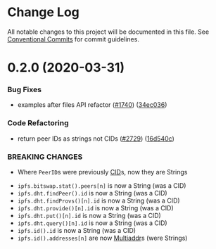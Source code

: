 # Change Log

All notable changes to this project will be documented in this file.
See [Conventional Commits](https://conventionalcommits.org) for commit guidelines.

# 0.2.0 (2020-03-31)


### Bug Fixes

* examples after files API refactor ([#1740](https://github.com/ipfs/js-ipfs/issues/1740)) ([34ec036](https://github.com/ipfs/js-ipfs/commit/34ec036b0df9563a014c1348f0a056c1f98aadad))


### Code Refactoring

* return peer IDs as strings not CIDs ([#2729](https://github.com/ipfs/js-ipfs/issues/2729)) ([16d540c](https://github.com/ipfs/js-ipfs/commit/16d540c540f375061d83dafaf6c38d0b7c4a3d60))


### BREAKING CHANGES

* Where `PeerID`s were previously [CID](https://www.npmjs.com/package/cids)s, now they are Strings

- `ipfs.bitswap.stat().peers[n]` is now a String (was a CID)
- `ipfs.dht.findPeer().id` is now a String (was a CID)
- `ipfs.dht.findProvs()[n].id` is now a String (was a CID)
- `ipfs.dht.provide()[n].id` is now a String (was a CID)
- `ipfs.dht.put()[n].id` is now a String (was a CID)
- `ipfs.dht.query()[n].id` is now a String (was a CID)
- `ipfs.id().id` is now a String (was a CID)
- `ipfs.id().addresses[n]` are now [Multiaddr](https://www.npmjs.com/package/multiaddr)s (were Strings)
